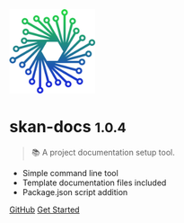 <img src='./skan.png' height='150' />

# skan-docs <small>1.0.4</small>

> :books: A project documentation setup tool.

* Simple command line tool
* Template documentation files included
* Package.json script addition

[GitHub](https://github.com/skan-io/skan-docs/)
[Get Started](#skan-docs)
